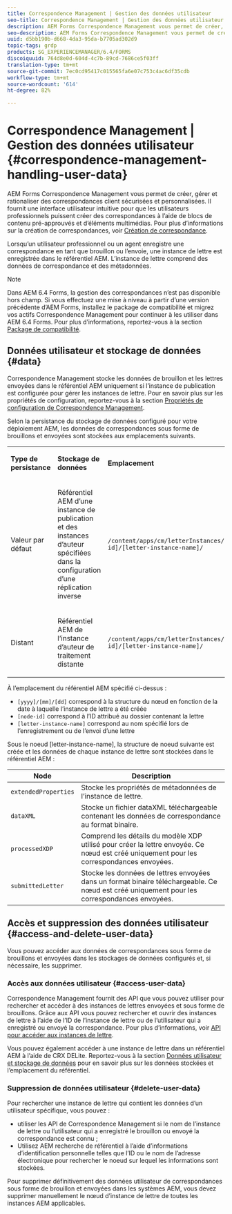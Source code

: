 ```yaml
---
title: Correspondence Management | Gestion des données utilisateur
seo-title: Correspondence Management | Gestion des données utilisateur
description: AEM Forms Correspondence Management vous permet de créer, gérer et rationaliser des correspondances client sécurisées et personnalisées. Découvrez comment configurer le stockage des données pour les lettres préliminaires et envoyées dans AEM référentiel, accéder aux données stockées et supprimer les données stockées.
seo-description: AEM Forms Correspondence Management vous permet de créer, gérer et rationaliser des correspondances client sécurisées et personnalisées. Découvrez comment configurer le stockage des données pour les lettres préliminaires et envoyées dans AEM référentiel, accéder aux données stockées et supprimer les données stockées.
uuid: d5bb190b-d668-4da3-95da-b7705ad302d9
topic-tags: grdp
products: SG_EXPERIENCEMANAGER/6.4/FORMS
discoiquuid: 764d8e0d-604d-4c7b-89cd-7686ce5f03ff
translation-type: tm+mt
source-git-commit: 7ec0cd95417c015565fa6e07c753c4ac6df35cdb
workflow-type: tm+mt
source-wordcount: '614'
ht-degree: 82%

---
```



# Correspondence Management | Gestion des données utilisateur {#correspondence-management-handling-user-data}

AEM Forms Correspondence Management vous permet de créer, gérer et rationaliser des correspondances client sécurisées et personnalisées. Il fournit une interface utilisateur intuitive pour que les utilisateurs professionnels puissent créer des correspondances à l’aide de blocs de contenu pré-approuvés et d’éléments multimédias. Pour plus d’informations sur la création de correspondances, voir [Création de correspondance](/help/forms/using/create-correspondence.md).

Lorsqu’un utilisateur professionnel ou un agent enregistre une correspondance en tant que brouillon ou l’envoie, une instance de lettre est enregistrée dans le référentiel AEM. L’instance de lettre comprend des données de correspondance et des métadonnées.

>[!NOTE]
>
>Dans AEM 6.4 Forms, la gestion des correspondances n’est pas disponible hors champ. Si vous effectuez une mise à niveau à partir d’une version précédente d’AEM Forms, installez le package de compatibilité et migrez vos actifs Correspondence Management pour continuer à les utiliser dans AEM 6.4 Forms. Pour plus d’informations, reportez-vous à la section [Package de compatibilité](/help/forms/using/compatibility-package.md).

## Données utilisateur et stockage de données  {#data}

Correspondence Management stocke les données de brouillon et les lettres envoyées dans le référentiel AEM uniquement si l’instance de publication est configurée pour gérer les instances de lettre. Pour en savoir plus sur les propriétés de configuration, reportez-vous à la section [Propriétés de configuration de Correspondence Management](/help/forms/using/cm-configuration-properties.md).

Selon la persistance du stockage de données configuré pour votre déploiement AEM, les données de correspondances sous forme de brouillons et envoyées sont stockées aux emplacements suivants.

<table> 
 <tbody>
  <tr>
   <td><p><strong>Type de persistance</strong></p> </td> 
   <td><p><strong>Stockage de données</strong></p> </td> 
   <td><p><strong>Emplacement</strong></p> </td> 
  </tr>
  <tr>
   <td><p>Valeur par défaut</p> </td> 
   <td><p>Référentiel AEM d’une instance de publication et des instances d’auteur spécifiées dans la configuration d’une réplication inverse</p> </td> 
   <td><p><code>/content/apps/cm/letterInstances/[yyyy]/[mm]/[dd]/[node-id]/[letter-instance-name]/</code> </p> </td> 
  </tr>
  <tr>
   <td><p>Distant</p> </td> 
   <td><p>Référentiel AEM de l’instance d’auteur de traitement distante</p> </td> 
   <td><p><code>/content/apps/cm/letterInstances/[yyyy]/[mm]/[dd]/[node-id]/[letter-instance-name]/</code></p> </td> 
  </tr>
 </tbody>
</table>

À l’emplacement du référentiel AEM spécifié ci-dessus :

* `[yyyy]/[mm]/[dd]` correspond à la structure du nœud en fonction de la date à laquelle l’instance de lettre a été créée
* `[node-id]` correspond à l’ID attribué au dossier contenant la lettre
* `[letter-instance-name]` correspond au nom spécifié lors de l’enregistrement ou de l’envoi d’une lettre

Sous le noeud [letter-instance-name], la structure de noeud suivante est créée et les données de chaque instance de lettre sont stockées dans le référentiel AEM :

| Node | Description |
|---|---|
| `extendedProperties` | Stocke les propriétés de métadonnées de l’instance de lettre. |
| `dataXML` | Stocke un fichier dataXML téléchargeable contenant les données de correspondance au format binaire. |
| `processedXDP` | Comprend les détails du modèle XDP utilisé pour créer la lettre envoyée. Ce nœud est créé uniquement pour les correspondances envoyées. |
| `submittedLetter` | Stocke les données de lettres envoyées dans un format binaire téléchargeable. Ce nœud est créé uniquement pour les correspondances envoyées. |

## Accès et suppression des données utilisateur {#access-and-delete-user-data}

Vous pouvez accéder aux données de correspondances sous forme de brouillons et envoyées dans les stockages de données configurés et, si nécessaire, les supprimer.

### Accès aux données utilisateur  {#access-user-data}

Correspondence Management fournit des API que vous pouvez utiliser pour rechercher et accéder à des instances de lettres envoyées et sous forme de brouillons. Grâce aux API vous pouvez rechercher et ouvrir des instances de lettre à l’aide de l’ID de l’instance de lettre ou de l’utilisateur qui a enregistré ou envoyé la correspondance. Pour plus d’informations, voir [API pour accéder aux instances de lettre](/help/forms/using/cm-apis-to-access-letter-instances.md).

Vous pouvez également accéder à une instance de lettre dans un référentiel AEM à l’aide de CRX DELite. Reportez-vous à la section [Données utilisateur et stockage de données](/help/forms/using/correspondence-management-handling-user-data.md#data) pour en savoir plus sur les données stockées et l’emplacement du référentiel.

### Suppression de données utilisateur  {#delete-user-data}

Pour rechercher une instance de lettre qui contient les données d’un utilisateur spécifique, vous pouvez :

* utiliser les API de Correspondence Management si le nom de l’instance de lettre ou l’utilisateur qui a enregistré le brouillon ou envoyé la correspondance est connu ;
* Utilisez AEM recherche de référentiel à l’aide d’informations d’identification personnelle telles que l’ID ou le nom de l’adresse électronique pour rechercher le noeud sur lequel les informations sont stockées.

Pour supprimer définitivement des données utilisateur de correspondances sous forme de brouillon et envoyées dans les systèmes AEM, vous devez supprimer manuellement le nœud d’instance de lettre de toutes les instances AEM applicables.

